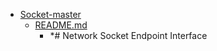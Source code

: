 - <a href = "E:\Node_projects\Node_Way\ArchivTSH_2\ArhivTimur_2\Socket-master\cat.Socket-master\dir.Socket-master.md">Socket-master</a>
    - <a href = "E:\Node_projects\Node_Way\ArchivTSH_2\ArhivTimur_2\Socket-master\README.md">README.md</a>
        - *# Network Socket Endpoint Interface

